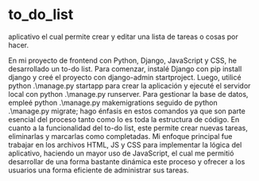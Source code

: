 # to_do_list
aplicativo el cual permite crear y editar una lista de tareas o cosas por hacer.

En mi proyecto de frontend con Python, Django, JavaScript y CSS, he desarrollado un to-do list. Para comenzar, instalé Django con pip install django y creé el proyecto con django-admin startproject. Luego, utilicé python .\manage.py startapp para crear la aplicación y ejecuté el servidor local con python .\manage.py runserver. Para gestionar la base de datos, empleé python .\manage.py makemigrations seguido de python .\manage.py migrate; hago énfasis en estos comandos ya que son parte esencial del proceso tanto como lo es toda la estructura de código. En cuanto a la funcionalidad del to-do list, este permite crear nuevas tareas, eliminarlas y marcarlas como completadas. Mi enfoque principal fue trabajar en los archivos HTML, JS y CSS para implementar la lógica del aplicativo, haciendo un mayor uso de JavaScript, el cual me permitió desarrollar de una forma bastante dinámica este proceso y ofrecer a los usuarios una forma eficiente de administrar sus tareas.
